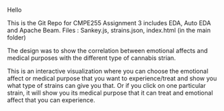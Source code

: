 Hello

This is the Git Repo for CMPE255 Assignment 3 includes EDA, Auto EDA and Apache Beam.
Files : Sankey.js, strains.json, index.html (in the main folder)

The design was to show the correlation between emotional affects and medical purposes with the different type of cannabis strian.

This is an interactive visualization where you can choose the emotional affect or medical purpose that you want to experience/treat and show you what type of strains can give you that. Or if you click on one particular strain, it will show you its medical purpose that it can treat and emotional affect that you can experience.
